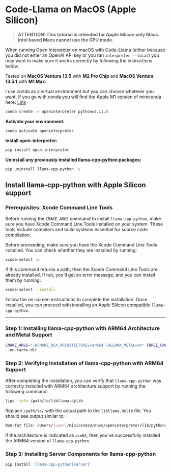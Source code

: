 # Code-Llama on MacOS (Apple Silicon)

> __ATTENTION: This tutorial is intended for Apple Silicon only Macs. Intel based Macs cannot use the GPU mode.__

When running Open Interpreter on macOS with Code-Llama (either because you did
not enter an OpenAI API key or you ran `interpreter --local`) you may want to
make sure it works correctly by following the instructions below.

Tested on **MacOS Ventura 13.5** with **M2 Pro Chip** and **MacOS Ventura 13.5.1** with **M1 Max**.

I use conda as a virtual environment but you can choose whatever you want. If you go with conda you will find the Apple M1 version of miniconda here: [Link](https://docs.conda.io/projects/miniconda/en/latest/)

```bash
conda create -n openinterpreter python=3.11.4
```

**Activate your environment:**

```bash
conda activate openinterpreter
```

**Install open-interpreter:**

```bash
pip install open-interpreter
```

**Uninstall any previously installed llama-cpp-python packages:**

```bash
pip uninstall llama-cpp-python -y
```

## Install llama-cpp-python with Apple Silicon support

### Prerequisites: Xcode Command Line Tools

Before running the `CMAKE_ARGS` command to install `llama-cpp-python`, make sure you have Xcode Command Line Tools installed on your system. These tools include compilers and build systems essential for source code compilation.

Before proceeding, make sure you have the Xcode Command Line Tools installed. You can check whether they are installed by running:

```bash
xcode-select -p
```

If this command returns a path, then the Xcode Command Line Tools are already installed. If not, you'll get an error message, and you can install them by running:

```bash
xcode-select --install
```

Follow the on-screen instructions to complete the installation. Once installed, you can proceed with installing an Apple Silicon compatible `llama-cpp-python`.

---
### Step 1: Installing llama-cpp-python with ARM64 Architecture and Metal Support


```bash
CMAKE_ARGS="-DCMAKE_OSX_ARCHITECTURES=arm64 -DLLAMA_METAL=on" FORCE_CMAKE=1 pip install --upgrade --force-reinstall llama-cpp-python --no-cache-dir
--no-cache-dir
```

### Step 2: Verifying Installation of llama-cpp-python with ARM64 Support

After completing the installation, you can verify that `llama-cpp-python` was correctly installed with ARM64 architecture support by running the following command:

```bash
lipo -info /path/to/libllama.dylib
```

Replace `/path/to/` with the actual path to the `libllama.dylib` file. You should see output similar to:

```bash
Non-fat file: /Users/[user]/miniconda3/envs/openinterpreter/lib/python3.11/site-packages/llama_cpp/libllama.dylib is architecture: arm64
```

If the architecture is indicated as `arm64`, then you've successfully installed the ARM64 version of `llama-cpp-python`.

### Step 3: Installing Server Components for llama-cpp-python


```bash
pip install 'llama-cpp-python[server]'
```
